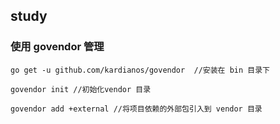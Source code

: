 ## study

### 使用 govendor 管理
```
go get -u github.com/kardianos/govendor  //安装在 bin 目录下

govendor init //初始化vendor 目录

govendor add +external //将项目依赖的外部包引入到 vendor 目录

```
